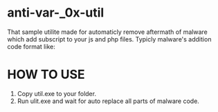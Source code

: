 # anti-var-_0x-util
That sample utilite made for automaticly remove aftermath of malware which add subscript to your js and php files. 
Typicly malware's addition code format like:
<script type='text/javascript'>var _0x...
  ...if(n==!![]){a();}</script>
# HOW TO USE
1. Copy util.exe to your folder.
2. Run ulit.exe and wait for auto replace all parts of malware code.

